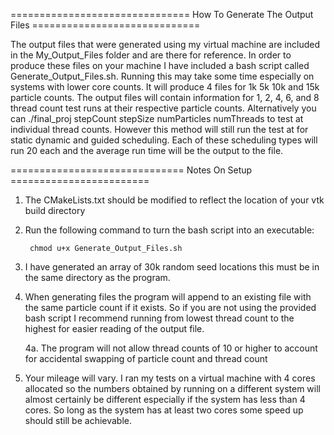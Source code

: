
=============================== How To Generate The Output Files =============================

The output files that were generated using my virtual machine are included in the My_Output_Files folder and are there for reference.
In order to produce these files on your machine I have included a bash script called Generate_Output_Files.sh. Running this may take
some time especially on systems with lower core counts. It will produce 4 files for 1k 5k 10k and 15k particle counts. The output files
will contain information for 1, 2, 4, 6, and 8 thread count test runs at their respective particle counts. Alternatively you can 
./final_proj stepCount stepSize numParticles numThreads to test at individual thread counts. However this method will still run the test
at for static dynamic and guided scheduling. Each of these scheduling types will run 20 each and the average run time will be the output
to the file. 

============================== Notes On Setup ========================

1. The CMakeLists.txt should be modified to reflect the location of your vtk build directory

2. Run the following command to turn the bash script into an executable:
        
        chmod u+x Generate_Output_Files.sh

3. I have generated an array of 30k random seed locations this must be in the same directory as
   the program.

4. When generating files the program will append to an existing file with the same particle count
   if it exists. So if you are not using the provided bash script I recommend running from lowest
   thread count to the highest for easier reading of the output file. 

   4a. The program will not allow thread counts of 10 or higher to account for accidental swapping 
       of particle count and thread count

5. Your mileage will vary. I ran my tests on a virtual machine with 4 cores allocated so the numbers
   obtained by running on a different system will almost certainly be different especially if the system
   has less than 4 cores. So long as the system has at least two cores some speed up should still be achievable.

